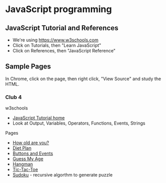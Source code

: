 # JavaScript programming

## JavaScript Tutorial and References
* We're using <https://www.w3schools.com>
* Click on Tutorials, then "Learn JavaScript"
* Click on References, then "JavaScript Reference"

## Sample Pages

In Chrome, click on the page, then right click, "View Source" and study the HTML.

### Club 4
w3schools
* [JavaScript Tutorial home](https://www.w3schools.com/js/default.asp)
* Look at Output, Variables, Operators, Functions, Events, Strings

Pages
* [How old are you?](how_old_are_you)
* [Diet Plan](diet_plan)
* [Buttons and Events](buttons_and_events)
* [Guess My Age](guess_my_age)
* [Hangman](hangman)
* [Tic-Tac-Toe](tictactoe)
* [Sudoku](sudoku) - recursive algorthm to generate puzzle
